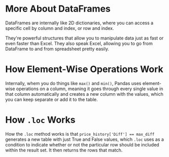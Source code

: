 # More About DataFrames

DataFrames are internally like 2D dictionaries, where you can access a specific cell by column and index, or row and index.

They're powerful structures that allow you to manipulate data just as fast or even faster than Excel. They also speak Excel, allowing you to go from DataFrame to and from spreadsheet pretty easily.

# How Element-Wise Operations Work

Internally, whem you do things like `max()` and `min()`, Pandas uses element-wise operations on a column, meaning it goes through every single value in that column automatically and creates a new column with the values, which you can keep separate or add it to the table.

# How `.loc` Works

How the `.loc` method works is that `price_history['Diff'] == max_diff` generates a new table with just True and False values, which `.loc` uses as a condition to indicate whether or not the particular row should be included within the result set. It then returns the rows that match.